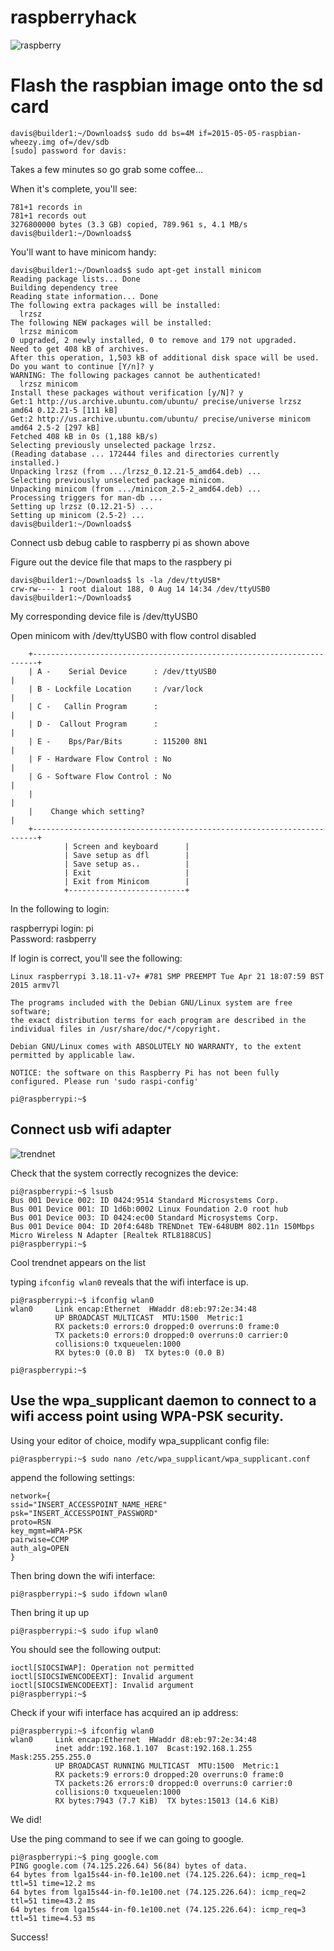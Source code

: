 # raspberryhack 
![raspberry](http://wiki.osdev.org/images/3/36/ARM_RaspberryPi_serial.jpg)


# Flash the raspbian image onto the sd card
```
davis@builder1:~/Downloads$ sudo dd bs=4M if=2015-05-05-raspbian-wheezy.img of=/dev/sdb
[sudo] password for davis:
```

Takes a few minutes so go grab some coffee...

When it's complete, you'll see:

```
781+1 records in
781+1 records out
3276800000 bytes (3.3 GB) copied, 789.961 s, 4.1 MB/s
davis@builder1:~/Downloads$
```

You'll want to have minicom handy:

```
davis@builder1:~/Downloads$ sudo apt-get install minicom
Reading package lists... Done
Building dependency tree       
Reading state information... Done
The following extra packages will be installed:
  lrzsz
The following NEW packages will be installed:
  lrzsz minicom
0 upgraded, 2 newly installed, 0 to remove and 179 not upgraded.
Need to get 408 kB of archives.
After this operation, 1,503 kB of additional disk space will be used.
Do you want to continue [Y/n]? y
WARNING: The following packages cannot be authenticated!
  lrzsz minicom
Install these packages without verification [y/N]? y
Get:1 http://us.archive.ubuntu.com/ubuntu/ precise/universe lrzsz amd64 0.12.21-5 [111 kB]
Get:2 http://us.archive.ubuntu.com/ubuntu/ precise/universe minicom amd64 2.5-2 [297 kB]
Fetched 408 kB in 0s (1,188 kB/s)
Selecting previously unselected package lrzsz.
(Reading database ... 172444 files and directories currently installed.)
Unpacking lrzsz (from .../lrzsz_0.12.21-5_amd64.deb) ...
Selecting previously unselected package minicom.
Unpacking minicom (from .../minicom_2.5-2_amd64.deb) ...
Processing triggers for man-db ...
Setting up lrzsz (0.12.21-5) ...
Setting up minicom (2.5-2) ...
davis@builder1:~/Downloads$
```


Connect usb debug cable to raspberry pi as shown above

Figure out the device file that maps to the raspbery pi

```
davis@builder1:~/Downloads$ ls -la /dev/ttyUSB*
crw-rw---- 1 root dialout 188, 0 Aug 14 14:34 /dev/ttyUSB0
davis@builder1:~/Downloads$
```

My corresponding device file is /dev/ttyUSB0

Open minicom with /dev/ttyUSB0 with flow control disabled

```
    +-----------------------------------------------------------------------+
    | A -    Serial Device      : /dev/ttyUSB0                              |
    | B - Lockfile Location     : /var/lock                                 |
    | C -   Callin Program      :                                           |
    | D -  Callout Program      :                                           |
    | E -    Bps/Par/Bits       : 115200 8N1                                |
    | F - Hardware Flow Control : No                                        |
    | G - Software Flow Control : No                                        |
    |                                                                       |
    |    Change which setting?                                              |
    +-----------------------------------------------------------------------+
            | Screen and keyboard      |
            | Save setup as dfl        |
            | Save setup as..          |
            | Exit                     |
            | Exit from Minicom        |
            +--------------------------+
```

In the following to login:

raspberrypi login: pi                   
Password: rasbperry


If login is correct, you'll see the following:

```
Linux raspberrypi 3.18.11-v7+ #781 SMP PREEMPT Tue Apr 21 18:07:59 BST 2015 armv7l
                                        
The programs included with the Debian GNU/Linux system are free software;
the exact distribution terms for each program are described in the
individual files in /usr/share/doc/*/copyright.

Debian GNU/Linux comes with ABSOLUTELY NO WARRANTY, to the extent
permitted by applicable law.

NOTICE: the software on this Raspberry Pi has not been fully configured. Please run 'sudo raspi-config'

pi@raspberrypi:~$ 
```

## Connect usb wifi adapter

![trendnet](http://www.trendnet.com/images/products/photos/TEW-648UBM/TEW-648UBM_d01_2.jpg)

Check that the system correctly recognizes the device:


```
pi@raspberrypi:~$ lsusb
Bus 001 Device 002: ID 0424:9514 Standard Microsystems Corp. 
Bus 001 Device 001: ID 1d6b:0002 Linux Foundation 2.0 root hub
Bus 001 Device 003: ID 0424:ec00 Standard Microsystems Corp. 
Bus 001 Device 004: ID 20f4:648b TRENDnet TEW-648UBM 802.11n 150Mbps Micro Wireless N Adapter [Realtek RTL8188CUS]
pi@raspberrypi:~$
```


Cool trendnet appears on the list

typing `ifconfig wlan0` reveals that the wifi interface is up.

```
pi@raspberrypi:~$ ifconfig wlan0
wlan0     Link encap:Ethernet  HWaddr d8:eb:97:2e:34:48  
          UP BROADCAST MULTICAST  MTU:1500  Metric:1
          RX packets:0 errors:0 dropped:0 overruns:0 frame:0
          TX packets:0 errors:0 dropped:0 overruns:0 carrier:0
          collisions:0 txqueuelen:1000 
          RX bytes:0 (0.0 B)  TX bytes:0 (0.0 B)

pi@raspberrypi:~$
```

## Use the wpa_supplicant daemon to connect to a wifi access point using WPA-PSK security.

Using your editor of choice, modify wpa_supplicant config file:

```
pi@raspberrypi:~$ sudo nano /etc/wpa_supplicant/wpa_supplicant.conf
```
append the following settings:

```
network={
ssid="INSERT_ACCESSPOINT_NAME_HERE"
psk="INSERT_ACCESSPOINT_PASSWORD"
proto=RSN
key_mgmt=WPA-PSK
pairwise=CCMP
auth_alg=OPEN
}
```

Then bring down the wifi interface:

```
pi@raspberrypi:~$ sudo ifdown wlan0
```

Then bring it up up
```
pi@raspberrypi:~$ sudo ifup wlan0
```

You should see the following output:

```
ioctl[SIOCSIWAP]: Operation not permitted
ioctl[SIOCSIWENCODEEXT]: Invalid argument
ioctl[SIOCSIWENCODEEXT]: Invalid argument
pi@raspberrypi:~$
```

Check if your wifi interface has acquired an ip address:

```
pi@raspberrypi:~$ ifconfig wlan0
wlan0     Link encap:Ethernet  HWaddr d8:eb:97:2e:34:48  
          inet addr:192.168.1.107  Bcast:192.168.1.255  Mask:255.255.255.0
          UP BROADCAST RUNNING MULTICAST  MTU:1500  Metric:1
          RX packets:9 errors:0 dropped:20 overruns:0 frame:0
          TX packets:26 errors:0 dropped:0 overruns:0 carrier:0
          collisions:0 txqueuelen:1000 
          RX bytes:7943 (7.7 KiB)  TX bytes:15013 (14.6 KiB)
```

We did!

Use the ping command to see if we can going to google.

```
pi@raspberrypi:~$ ping google.com
PING google.com (74.125.226.64) 56(84) bytes of data.
64 bytes from lga15s44-in-f0.1e100.net (74.125.226.64): icmp_req=1 ttl=51 time=12.2 ms
64 bytes from lga15s44-in-f0.1e100.net (74.125.226.64): icmp_req=2 ttl=51 time=43.2 ms
64 bytes from lga15s44-in-f0.1e100.net (74.125.226.64): icmp_req=3 ttl=51 time=4.53 ms
```

Success!

